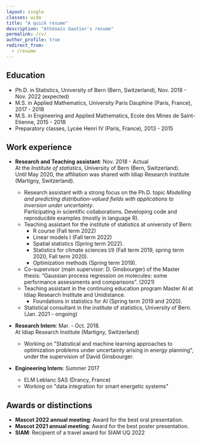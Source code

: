 ```yaml
---
layout: single
classes: wide
title: "A quick resume"
description: "Athénaïs Gautier's resume"
permalink: /cv/
author_profile: true
redirect_from:
  - /resume
---
```


Education
---

* Ph.D. in Statistics, University of Bern (Bern, Switzerland), Nov. 2018 - Nov. 2022 (expected)
* M.S. in Applied Mathematics, University Paris Dauphine (Paris, France), 2017 - 2018
* M.S. in Engineering and Applied Mathematics, Ecole des Mines de Saint-Etienne, 2015 - 2018
* Preparatory classes, Lycée Henri IV (Paris, France), 2013 - 2015

Work experience
---

* __Research and Teaching assistant__: Nov. 2018 - Actual  
  At the *Institute of statistics*, University of Bern (Bern, Switzerland).  
  Until May 2020, the affiliation was shared with Idiap Research Institute (Martigny, Switzerland).  
  * Research assistant with a strong focus on the Ph.D. topic *Modelling and predicting distribution-valued fields with applications to inversion under uncertainty*.  
  Participating in scientific collaborations. Developing code and reproducible examples (mostly in language R).  
  * Teaching assistant for the institute of statistics at university of Bern:  
    + R course (Fall term 2022)
    + Linear models I (Fall term 2022)
	+ Spatial statistics (Spring term 2022).  
	+ Statistics for climate sciences I/II (Fall term 2019, spring term 2020, Fall term 2020).  
	+ Optimization methods (Spring term 2019).  
  * Co-supervisor (main supervisor: D. Ginsbourger) of the Master thesis: “Gaussian process regression on molecules: some performance assessments and comparisons”. (2021)  
  * Teaching assistant in the continuing education program Master AI at Idiap Research Institute and Unidistance.  
    + Foundations in statistics for AI (Spring term 2019 and 2020).  
  * Statistical consultant in the institute of statistics, University of Bern. (Jan. 2021 - ongoing)

* __Research Intern__: Mar. - Oct. 2018.  
At Idiap Research Institute (Martigny, Switzerland)
  * Working on "Statistical and machine learning approaches to optimization problems under uncertainty arising in energy planning", under the supervision of David Ginsbourger.

* __Engineering Intern__: Summer 2017
  * ELM Leblanc SAS (Drancy, France)
  * Working on "data integration for smart energetic systems"

Awards or distinctions
---

* __Mascot 2022 annual meeting__: Award for the best oral presentation.
* __Mascot 2021 annual meeting__: Award for the best poster presentation.
* __SIAM__: Recipient of a travel award for SIAM UQ 2022


